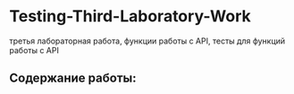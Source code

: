 # Testing-Third-Laboratory-Work
третья лабораторная работа, функции работы с API, тесты для функций работы с API

## Содержание работы:
